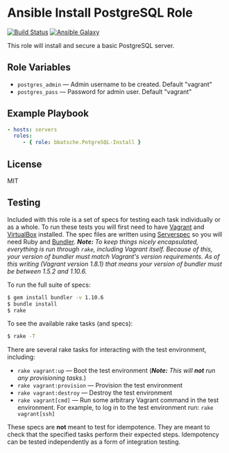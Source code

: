 Ansible Install PostgreSQL Role
===============================

[![Build Status](https://travis-ci.org/bbatsche/Ansible-PostgreSQL-Install-Role.svg?branch=master)](https://travis-ci.org/bbatsche/Ansible-PostgreSQL-Install-Role)
[![Ansible Galaxy](https://img.shields.io/ansible/role/7104.svg)](https://galaxy.ansible.com/detail#/role/7104)


This role will install and secure a basic PostgreSQL server.

Role Variables
--------------

- `postgres_admin` &mdash; Admin username to be created. Default "vagrant"
- `postgres_pass` &mdash; Password for admin user. Default "vagrant"

Example Playbook
----------------

```yml
- hosts: servers
  roles:
     - { role: bbatsche.PotgreSQL-Install }
```

License
-------

MIT

Testing
-------

Included with this role is a set of specs for testing each task individually or as a whole. To run these tests you will first need to have [Vagrant](https://www.vagrantup.com/) and [VirtualBox](https://www.virtualbox.org/) installed. The spec files are written using [Serverspec](http://serverspec.org/) so you will need Ruby and [Bundler](http://bundler.io/). _**Note:** To keep things nicely encapsulated, everything is run through `rake`, including Vagrant itself. Because of this, your version of bundler must match Vagrant's version requirements. As of this writing (Vagrant version 1.8.1) that means your version of bundler must be between 1.5.2 and 1.10.6._

To run the full suite of specs:

```bash
$ gem install bundler -v 1.10.6
$ bundle install
$ rake
```

To see the available rake tasks (and specs):

```bash
$ rake -T
```

There are several rake tasks for interacting with the test environment, including:

- `rake vagrant:up` &mdash; Boot the test environment (_**Note:** This will **not** run any provisioning tasks._)
- `rake vagrant:provision` &mdash; Provision the test environment
- `rake vagrant:destroy` &mdash; Destroy the test environment
- `rake vagrant[cmd]` &mdash; Run some arbitrary Vagrant command in the test environment. For example, to log in to the test environment run: `rake vagrant[ssh]`

These specs are **not** meant to test for idempotence. They are meant to check that the specified tasks perform their expected steps. Idempotency can be tested independently as a form of integration testing.
